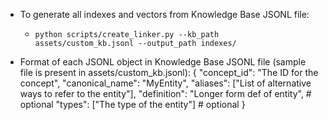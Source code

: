 - To generate all indexes and vectors from Knowledge Base JSONL file:
	* `python scripts/create_linker.py --kb_path assets/custom_kb.jsonl --output_path indexes/`


- Format of each JSONL object in Knowledge Base JSONL file (sample file is present in assets/custom_kb.jsonl):
	{
		"concept_id": "The ID for the concept",
		"canonical_name": "MyEntity",
		"aliases": ["List of alternative ways to refer to the entity"],
		"definition": "Longer form def of entity", # optional
		"types": ["The type of the entity"] # optional
	}
